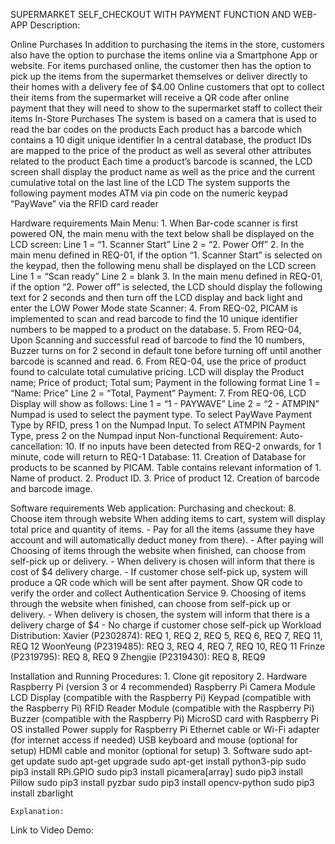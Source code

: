 SUPERMARKET SELF_CHECKOUT WITH PAYMENT FUNCTION AND WEB-APP
Description:

Online Purchases
        In addition to purchasing the items in the store, customers also have the option to
        purchase the items online via a Smartphone App or website.
        For items purchased online, the customer then has the option to pick up the items from
        the supermarket themselves or deliver directly to their homes with a delivery fee of
        $4.00
        Online customers that opt to collect their items from the supermarket will receive a QR
        code after online payment that they will need to show to the supermarket staff to
        collect their items
In-Store Purchases
        The system is based on a camera that is used to read the bar codes on the products
        Each product has a barcode which contains a 10 digit unique identifier
        In a central database, the product IDs are mapped to the price of the product as well as
        several other attributes related to the product
        Each time a product’s barcode is scanned, the LCD screen shall display the product name
        as well as the price and the current cumulative total on the last line of the LCD
The system supports the following payment modes
        ATM via pin code on the numeric keypad
        “PayWave” via the RFID card reader

Hardware requirements
    Main Menu:
        1. When Bar-code scanner is first powered ON, the main menu with the text below shall be displayed on the LCD screen:
            Line 1 = “1. Scanner Start”
            Line 2 = “2. Power Off”
        2. In the main menu defined in REQ-01, if the option “1. Scanner Start” is selected on the keypad, then the following menu shall be displayed on the LCD screen
            Line 1 = “Scan ready”
            Line 2 = blank
        3. In the main menu defined in REQ-01, if the option “2. Power off” is selected, the LCD should display the following text for 2 seconds and then turn off the LCD display and back light and enter the LOW Power Mode state
    Scanner:
        4. From REQ-02, PICAM is implemented to scan and read barcode to find the 10 unique identifier numbers to be mapped to a product on the database.
        5. From REQ-04, Upon Scanning and successful read of barcode to find the 10 numbers, Buzzer turns on for 2 second in default tone before turning off until another barcode is scanned and read.
        6. From REQ-04, use the price of product found to calculate total cumulative pricing. LCD will display the Product name; Price of product; Total sum; Payment in the following format
            Line 1 = “Name: Price”
            Line 2 = “Total, Payment”
    Payment:
        7. From REQ-06, LCD Display will show as follows:
            Line 1 = “1 - PAYWAVE”
            Line 2 = “2 - ATMPIN”
            Numpad is used to select the payment type. 
            To select PayWave Payment Type by RFID, press 1 on the Numpad Input.
            To select ATMPIN Payment Type, press 2 on the Numpad input
Non-functional Requirement:
    Auto-cancellation:
        10. If no inputs have been detected from REQ-2 onwards, for 1     minute, code will return to REQ-1
    Database:
        11. Creation of Database for products to be scanned by PICAM. Table contains relevant information of 1. Name of product. 2. Product ID. 3. Price of product
        12. Creation of barcode and barcode image.
        
Software requirements
    Web application:
        Purchasing and checkout:
            8. Choose item through website  When adding items to cart, system will display total price and quantity of items. 
            - Pay for all the items (assume they have account and will automatically deduct money from there). 
            - After paying will Choosing of items through the website when finished, can choose from self-pick up or delivery. 
            - When delivery is chosen will inform that there is cost of $4 delivery charge. 
            - If customer chose self-pick up, system will produce a QR code which will be sent after payment. Show QR code to verify the order and collect 
        Authentication Service
            9. Choosing of items through the website when finished, can choose from self-pick up or delivery. 
            - When delivery is chosen, the system will inform that there is a delivery charge of $4 
            - No charge if customer chose self-pick up
Workload Distribution:
    Xavier (P2302874): REQ 1, REQ 2, REQ 5, REQ 6, REQ 7, REQ 11, REQ 12
    WoonYeung (P2319485): REQ 3, REQ 4, REQ 7, REQ 10, REQ 11
    Frinze (P2319795):  REQ 8, REQ 9
    Zhengjie (P2319430): REQ 8, REQ9

Installation and Running Procedures:
    1. Clone git repository 
    2. Hardware
        Raspberry Pi (version 3 or 4 recommended)
        Raspberry Pi Camera Module
        LCD Display (compatible with the Raspberry Pi)
        Keypad (compatible with the Raspberry Pi)
        RFID Reader Module (compatible with the Raspberry Pi)
        Buzzer (compatible with the Raspberry Pi)
        MicroSD card with Raspberry Pi OS installed
        Power supply for Raspberry Pi
        Ethernet cable or Wi-Fi adapter (for internet access if needed)
        USB keyboard and mouse (optional for setup)
        HDMI cable and monitor (optional for setup)
    3. Software
        sudo apt-get update
        sudo apt-get upgrade
        sudo apt-get install python3-pip
        sudo pip3 install RPi.GPIO
        sudo pip3 install picamera[array]
        sudo pip3 install Pillow
        sudo pip3 install pyzbar
        sudo pip3 install opencv-python
        sudo pip3 install zbarlight
        


    Explanation:

Link to Video Demo:








